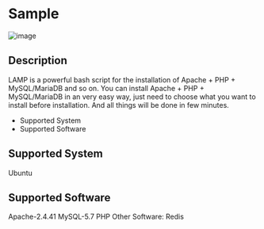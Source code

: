 # Sample
![image](https://user-images.githubusercontent.com/10988581/181712044-f0d30db5-875c-4ca9-baf6-97c154f69c4d.png)
## Description
LAMP is a powerful bash script for the installation of Apache + PHP + MySQL/MariaDB and so on. You can install Apache + PHP + MySQL/MariaDB in an very easy way, just need to choose what you want to install before installation. 
And all things will be done in few minutes.
- Supported System
- Supported Software
## Supported System
Ubuntu
## Supported Software
Apache-2.4.41
MySQL-5.7
PHP
Other Software: Redis
